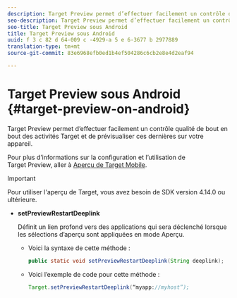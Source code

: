 ```yaml
---
description: Target Preview permet d’effectuer facilement un contrôle qualité de bout en bout des activités Target et de prévisualiser ces dernières sur votre appareil.
seo-description: Target Preview permet d’effectuer facilement un contrôle qualité de bout en bout des activités Target et de prévisualiser ces dernières sur votre appareil.
seo-title: Target Preview sous Android
title: Target Preview sous Android
uuid: f 3 c 82 d 64-009 c -4929-a 5 e 6-3677 b 2977889
translation-type: tm+mt
source-git-commit: 83e6968efb0ed1b4ef504286c6cb2e8e4d2eaf94

---
```



# Target Preview sous Android {#target-preview-on-android}

Target Preview permet d’effectuer facilement un contrôle qualité de bout en bout des activités Target et de prévisualiser ces dernières sur votre appareil.

Pour plus d’informations sur la configuration et l’utilisation de Target Preview, aller à [Aperçu de Target Mobile](https://docs.adobe.com/content/help/en/target/using/implement-target/mobile-apps/target-mobile-preview.html).

>[!IMPORTANT]
>
>Pour utiliser l'aperçu de Target, vous avez besoin de SDK version 4.14.0 ou ultérieure.

* **setPreviewRestartDeeplink**

   Définit un lien profond vers des applications qui sera déclenché lorsque les sélections d’aperçu sont appliquées en mode Aperçu.

   * Voici la syntaxe de cette méthode :

      ```java
      public static void setPreviewRestartDeeplink(String deeplink);
      ```

   * Voici l’exemple de code pour cette méthode :

      ```java
      Target.setPreviewRestartDeeplink(“myapp://myhost”); 
      ```

